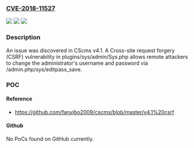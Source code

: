 ### [CVE-2018-11527](https://cve.mitre.org/cgi-bin/cvename.cgi?name=CVE-2018-11527)
![](https://img.shields.io/static/v1?label=Product&message=n%2Fa&color=blue)
![](https://img.shields.io/static/v1?label=Version&message=n%2Fa&color=blue)
![](https://img.shields.io/static/v1?label=Vulnerability&message=n%2Fa&color=brighgreen)

### Description

An issue was discovered in CScms v4.1. A Cross-site request forgery (CSRF) vulnerability in plugins/sys/admin/Sys.php allows remote attackers to change the administrator's username and password via /admin.php/sys/editpass_save.

### POC

#### Reference
- https://github.com/fanyibo2009/cscms/blob/master/v4.1%20csrf

#### Github
No PoCs found on GitHub currently.

